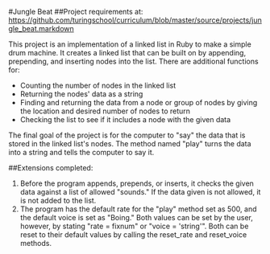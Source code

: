 #Jungle Beat
##Project requirements at: https://github.com/turingschool/curriculum/blob/master/source/projects/jungle_beat.markdown

This project is an implementation of a linked list in Ruby to make a simple drum machine. It creates a linked list that can be built on by appending, prepending, and inserting nodes into the list.
There are additional functions for:
* Counting the number of nodes in the linked list
* Returning the nodes' data as a string
* Finding and returning the data from a node or group of nodes by giving the location and desired number of nodes to return
* Checking the list to see if it includes a node with the given data

The final goal of the project is for the computer to "say" the data that is stored in the linked list's nodes. The method named "play" turns the data into a string and tells the computer to say it.

##Extensions completed:
1. Before the program appends, prepends, or inserts, it checks the given data against a list of allowed "sounds." If the data given is not allowed, it is not added to the list.
2. The program has the default rate for the "play" method set as 500, and the default voice is set as "Boing." Both values can be set by the user, however, by stating "rate = fixnum" or "voice = 'string'". Both can be reset to their default values by calling the reset_rate and reset_voice methods.
